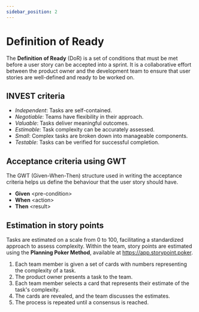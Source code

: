 ```yaml
---
sidebar_position: 2
---
```


# Definition of Ready

The **Definition of Ready** (DoR) is a set of conditions that must be met before a user story can be accepted into a sprint. It is a collaborative effort between the product owner and the development team to ensure that user stories are well-defined and ready to be worked on.

## INVEST criteria

- *Independent*: Tasks are self-contained.
- *Negotiable*: Teams have flexibility in their approach.
- *Valuable*: Tasks deliver meaningful outcomes.
- *Estimable*: Task complexity can be accurately assessed.
- *Small*: Complex tasks are broken down into manageable components.
- *Testable*: Tasks can be verified for successful completion.

## Acceptance criteria using GWT

The GWT (Given-When-Then) structure used in writing the acceptance criteria helps us define the behaviour that the user story should have.

- **Given** &lt;pre-condition&gt;
- **When** &lt;action&gt;
- **Then** &lt;result&gt;


## Estimation in story points

Tasks are estimated on a scale from 0 to 100, facilitating a standardized approach to assess complexity. Within the team, story points are estimated using the **Planning Poker Method**, available at https://app.storypoint.poker.

1. Each team member is given a set of cards with numbers representing the complexity of a task.
2. The product owner presents a task to the team.
3. Each team member selects a card that represents their estimate of the task's complexity.
4. The cards are revealed, and the team discusses the estimates.
5. The process is repeated until a consensus is reached.
